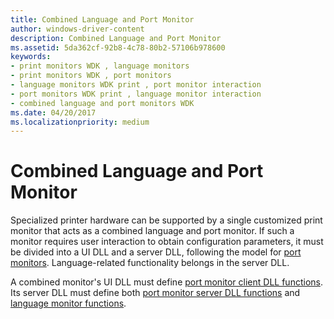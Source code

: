 ```yaml
---
title: Combined Language and Port Monitor
author: windows-driver-content
description: Combined Language and Port Monitor
ms.assetid: 5da362cf-92b8-4c78-80b2-57106b978600
keywords:
- print monitors WDK , language monitors
- print monitors WDK , port monitors
- language monitors WDK print , port monitor interaction
- port monitors WDK print , language monitor interaction
- combined language and port monitors WDK
ms.date: 04/20/2017
ms.localizationpriority: medium
---
```


# Combined Language and Port Monitor





Specialized printer hardware can be supported by a single customized print monitor that acts as a combined language and port monitor. If such a monitor requires user interaction to obtain configuration parameters, it must be divided into a UI DLL and a server DLL, following the model for [port monitors](port-monitors.md). Language-related functionality belongs in the server DLL.

A combined monitor's UI DLL must define [port monitor client DLL functions](port-monitor-client-dll-functions.md). Its server DLL must define both [port monitor server DLL functions](port-monitor-server-dll-functions.md) and [language monitor functions](language-monitor-functions.md).

 

 




